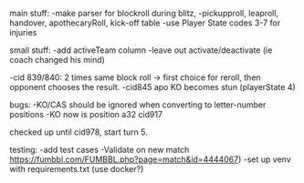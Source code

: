 main stuff:
-make parser for blockroll during blitz, 
-pickupproll, leaproll, handover, apothecaryRoll, kick-off table
-use Player State codes 3-7 for injuries

small stuff:
-add activeTeam column
-leave out activate/deactivate (ie coach changed his mind)


-cid 839/840: 2 times same block roll   -> first choice for reroll, then opponent chooses the result. 
-cid845 apo KO becomes stun (playerState 4)

bugs:
-KO/CAS should be ignored when converting to letter-number positions
-KO now is position a32 cid917

checked up until cid978, start turn 5.

testing:
-add test cases 
-Validate on new match https://fumbbl.com/FUMBBL.php?page=match&id=4444067)
-set up venv with requirements.txt (use docker?)
